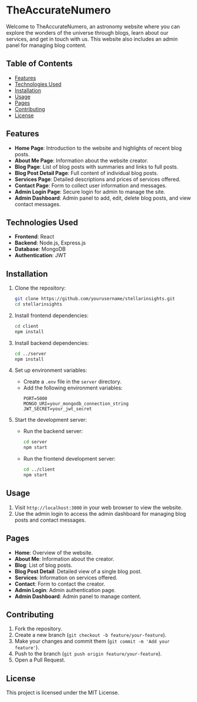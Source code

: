 # TheAccurateNumero 

Welcome to TheAccurateNumero, an astronomy website where you can explore the wonders of the universe through blogs, learn about our services, and get in touch with us. This website also includes an admin panel for managing blog content.

## Table of Contents

- [Features](#features)
- [Technologies Used](#technologies-used)
- [Installation](#installation)
- [Usage](#usage)
- [Pages](#pages)
- [Contributing](#contributing)
- [License](#license)

## Features

- **Home Page**: Introduction to the website and highlights of recent blog posts.
- **About Me Page**: Information about the website creator.
- **Blog Page**: List of blog posts with summaries and links to full posts.
- **Blog Post Detail Page**: Full content of individual blog posts.
- **Services Page**: Detailed descriptions and prices of services offered.
- **Contact Page**: Form to collect user information and messages.
- **Admin Login Page**: Secure login for admin to manage the site.
- **Admin Dashboard**: Admin panel to add, edit, delete blog posts, and view contact messages.

## Technologies Used

- **Frontend**: React
- **Backend**: Node.js, Express.js
- **Database**: MongoDB
- **Authentication**: JWT

## Installation

1. Clone the repository:
    ```bash
    git clone https://github.com/yourusername/stellarinsights.git
    cd stellarinsights
    ```

2. Install frontend dependencies:
    ```bash
    cd client
    npm install
    ```

3. Install backend dependencies:
    ```bash
    cd ../server
    npm install
    ```

4. Set up environment variables:
    - Create a `.env` file in the `server` directory.
    - Add the following environment variables:
      ```
      PORT=5000
      MONGO_URI=your_mongodb_connection_string
      JWT_SECRET=your_jwt_secret
      ```

5. Start the development server:
    - Run the backend server:
      ```bash
      cd server
      npm start
      ```
    - Run the frontend development server:
      ```bash
      cd ../client
      npm start
      ```

## Usage

1. Visit `http://localhost:3000` in your web browser to view the website.
2. Use the admin login to access the admin dashboard for managing blog posts and contact messages.

## Pages

- **Home**: Overview of the website.
- **About Me**: Information about the creator.
- **Blog**: List of blog posts.
- **Blog Post Detail**: Detailed view of a single blog post.
- **Services**: Information on services offered.
- **Contact**: Form to contact the creator.
- **Admin Login**: Admin authentication page.
- **Admin Dashboard**: Admin panel to manage content.

## Contributing

1. Fork the repository.
2. Create a new branch (`git checkout -b feature/your-feature`).
3. Make your changes and commit them (`git commit -m 'Add your feature'`).
4. Push to the branch (`git push origin feature/your-feature`).
5. Open a Pull Request.

## License

This project is licensed under the MIT License.
